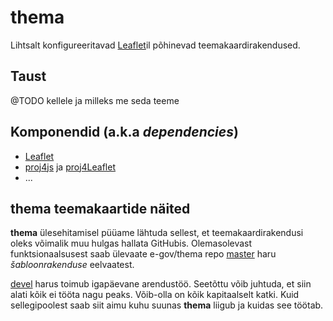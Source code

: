 # thema
Lihtsalt konfigureeritavad [Leaflet](http://leafletjs.com/)il põhinevad
teemakaardirakendused.

## Taust
@TODO kellele ja milleks me seda teeme

## Komponendid (a.k.a _dependencies_)
- [Leaflet](https://github.com/Leaflet/Leaflet)
- [proj4js](https://github.com/proj4js/proj4js) ja
[proj4Leaflet](https://github.com/kartena/Proj4Leaflet)
- ...

## thema teemakaartide näited
**thema** ülesehitamisel püüame lähtuda sellest, et teemakaardirakendusi oleks võimalik muu hulgas hallata GitHubis. Olemasolevast funktsionaalsusest saab ülevaate e-gov/thema repo [master](https://e-gov.github.io/thema/kaart/thema/) haru *šabloonrakenduse* eelvaatest. 

[devel](http://htmlpreview.github.io/?https://github.com/e-gov/thema/blob/devel/kaart/thema/index.html) harus toimub igapäevane arendustöö. Seetõttu võib juhtuda, et siin alati kõik ei tööta nagu peaks. Võib-olla on kõik kapitaalselt katki. Kuid sellegipoolest saab siit aimu kuhu suunas **thema** liigub ja kuidas see töötab.
